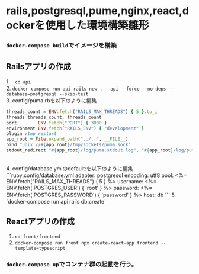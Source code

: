 # rails,postgresql,pume,nginx,react,dockerを使用した環境構築雛形
### `docker-compose build`でイメージを構築

## Railsアプリの作成<br>
1.　`cd api`<br>
2. `docker-compose run api rails new . --api --force --no-deps --database=postgresql --skip-test`<br>
3. config/puma.rbを以下のように編集<br>
```ruby:config/puma.rb
threads_count = ENV.fetch("RAILS_MAX_THREADS") { 5 }.to_i
threads threads_count, threads_count
port        ENV.fetch("PORT") { 3000 }
environment ENV.fetch("RAILS_ENV") { "development" } 
plugin :tmp_restart
app_root = File.expand_path("../..", __FILE__) 
bind "unix://#{app_root}/tmp/sockets/puma.sock"
stdout_redirect "#{app_root}/log/puma.stdout.log", "#{app_root}/log/puma.stderr.log", true
```
<br>
4. config/database.ymlのdefault:を以下のように編集<br>
```ruby:config/database.yml
adapter: postgresql
encoding: utf8
pool: <%= ENV.fetch("RAILS_MAX_THREADS") { 5 } %>
username: <%= ENV.fetch('POSTGRES_USER') { 'root' } %>
password: <%= ENV.fetch('POSTGRES_PASSWORD') { 'password' } %>
host: db
``` 
5.　`docker-compose run api rails db:create`

## Reactアプリの作成<br>
1. `cd front/frontend`<br>
2. `docker-compose run front npx create-react-app frontend --template=typescript`<br>

### `docker-compose up`でコンテナ群の起動を行う。
